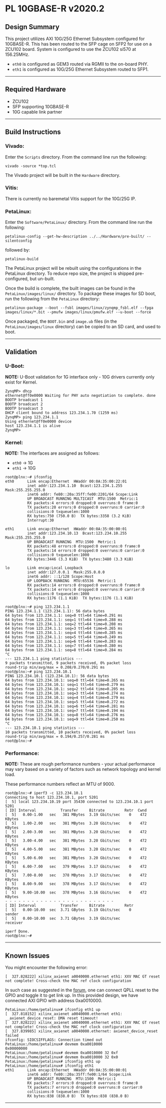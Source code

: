 # PL 10GBASE-R v2020.2

## **Design Summary**

This project utilizes AXI 10G/25G Ethernet Subsystem configured for 10GBASE-R. This has been routed to the SFP cage on SFP2 for use on a ZCU102 board. System is configured to use the ZCU102 si570 at 156.25MHz.

- `eth0` is configured as GEM3 routed via RGMII to the on-board PHY.
- `eth1` is configured as 10G/25G Ethernet Subsystem routed to SFP1.

---

## **Required Hardware**

- ZCU102
- SFP supporting 10GBASE-R
- 10G capable link partner

---

## **Build Instructions**

### **Vivado:**

Enter the `Scripts` directory. From the command line run the following:

`vivado -source *top.tcl`

The Vivado project will be built in the `Hardware` directory.

### **Vitis**:

There is currently no baremetal Vitis support for the 10G/25G IP.

### **PetaLinux**:

Enter the `Software/PetaLinux/` directory. From the command line run the following:

`petalinux-config --get-hw-description ../../Hardware/pre-built/ --silentconfig`

followed by:

`petalinux-build`

The PetaLinux project will be rebuilt using the configurations in the PetaLinux directory. To reduce repo size, the project is shipped pre-configured, but un-built.

Once the build is complete, the built images can be found in the `PetaLinux/images/linux/`
directory. To package these images for SD boot, run the following from the `PetaLinux` directory:

`petalinux-package --boot --fsbl images/linux/zynqmp_fsbl.elf --fpga images/linux/*.bit --pmufw images/linux/pmufw.elf --u-boot --force`

Once packaged, the `BOOT.bin` and `image.ub` files (in the `PetaLinux/images/linux` directory) can be copied to an SD card, and used to boot.

---

## **Validation**
### **U-Boot:**
**NOTE:** U-Boot validation for 1G interface only - 10G drivers currently only exist for Kernel.
```
ZynqMP> dhcp
ethernet@ff0e0000 Waiting for PHY auto negotiation to complete. done
BOOTP broadcast 1
BOOTP broadcast 2
BOOTP broadcast 3
DHCP client bound to address 123.234.1.70 (1259 ms)
ZynqMP> ping 123.234.1.1
Using ethernet@ff0e0000 device
host 123.234.1.1 is alive
ZynqMP>
```
### **Kernel:**
**NOTE:** The interfaces are assigned as follows:
 - `eth0` -> 1G
 - `eth1` -> 10G
```
root@plnx:~# ifconfig
eth0      Link encap:Ethernet  HWaddr 00:0A:35:00:22:01
          inet addr:123.234.1.10  Bcast:123.234.1.255  Mask:255.255.255.0
          inet6 addr: fe80::20a:35ff:fe00:2201/64 Scope:Link
          UP BROADCAST RUNNING MULTICAST  MTU:1500  Metric:1
          RX packets:4 errors:0 dropped:0 overruns:0 frame:0
          TX packets:20 errors:0 dropped:0 overruns:0 carrier:0
          collisions:0 txqueuelen:1000
          RX bytes:750 (750.0 B)  TX bytes:3358 (3.2 KiB)
          Interrupt:30

eth1      Link encap:Ethernet  HWaddr 00:0A:35:00:00:01
          inet addr:123.234.10.13  Bcast:123.234.10.255  Mask:255.255.255.0
          UP BROADCAST RUNNING  MTU:1500  Metric:1
          RX packets:48 errors:0 dropped:0 overruns:0 frame:0
          TX packets:14 errors:0 dropped:0 overruns:0 carrier:0
          collisions:0 txqueuelen:1000
          RX bytes:3446 (3.3 KiB)  TX bytes:3480 (3.3 KiB)

lo        Link encap:Local Loopback
          inet addr:127.0.0.1  Mask:255.0.0.0
          inet6 addr: ::1/128 Scope:Host
          UP LOOPBACK RUNNING  MTU:65536  Metric:1
          RX packets:14 errors:0 dropped:0 overruns:0 frame:0
          TX packets:14 errors:0 dropped:0 overruns:0 carrier:0
          collisions:0 txqueuelen:1000
          RX bytes:1176 (1.1 KiB)  TX bytes:1176 (1.1 KiB)

root@plnx:~# ping 123.234.1.1
PING 123.234.1.1 (123.234.1.1): 56 data bytes
64 bytes from 123.234.1.1: seq=0 ttl=64 time=0.291 ms
64 bytes from 123.234.1.1: seq=1 ttl=64 time=0.288 ms
64 bytes from 123.234.1.1: seq=2 ttl=64 time=0.208 ms
64 bytes from 123.234.1.1: seq=3 ttl=64 time=0.265 ms
64 bytes from 123.234.1.1: seq=4 ttl=64 time=0.285 ms
64 bytes from 123.234.1.1: seq=5 ttl=64 time=0.249 ms
64 bytes from 123.234.1.1: seq=6 ttl=64 time=0.283 ms
64 bytes from 123.234.1.1: seq=7 ttl=64 time=0.280 ms
64 bytes from 123.234.1.1: seq=8 ttl=64 time=0.284 ms
^C
--- 123.234.1.1 ping statistics ---
9 packets transmitted, 9 packets received, 0% packet loss
round-trip min/avg/max = 0.208/0.270/0.291 ms
root@plnx:~# ping 123.234.10.1
PING 123.234.10.1 (123.234.10.1): 56 data bytes
64 bytes from 123.234.10.1: seq=0 ttl=64 time=0.265 ms
64 bytes from 123.234.10.1: seq=1 ttl=64 time=0.279 ms
64 bytes from 123.234.10.1: seq=2 ttl=64 time=0.205 ms
64 bytes from 123.234.10.1: seq=3 ttl=64 time=0.274 ms
64 bytes from 123.234.10.1: seq=4 ttl=64 time=0.279 ms
64 bytes from 123.234.10.1: seq=5 ttl=64 time=0.272 ms
64 bytes from 123.234.10.1: seq=6 ttl=64 time=0.281 ms
64 bytes from 123.234.10.1: seq=7 ttl=64 time=0.194 ms
64 bytes from 123.234.10.1: seq=8 ttl=64 time=0.276 ms
64 bytes from 123.234.10.1: seq=9 ttl=64 time=0.250 ms
^C
--- 123.234.10.1 ping statistics ---
10 packets transmitted, 10 packets received, 0% packet loss
round-trip min/avg/max = 0.194/0.257/0.281 ms
root@plnx:~#
```
### **Performance:**
**NOTE:** These are rough performance numbers - your actual performance may vary based on a variety of factors such as network topology and kernel load.

These performance numbers reflect an MTU of 9000.
```
root@plnx:~# iperf3 -c 123.234.10.1
Connecting to host 123.234.10.1, port 5201
[  5] local 123.234.10.19 port 35430 connected to 123.234.10.1 port 5201
[ ID] Interval           Transfer     Bitrate         Retr  Cwnd
[  5]   0.00-1.00   sec   381 MBytes  3.19 Gbits/sec    0    472 KBytes
[  5]   1.00-2.00   sec   381 MBytes  3.20 Gbits/sec    0    472 KBytes
[  5]   2.00-3.00   sec   381 MBytes  3.20 Gbits/sec    0    472 KBytes
[  5]   3.00-4.00   sec   381 MBytes  3.20 Gbits/sec    0    472 KBytes
[  5]   4.00-5.00   sec   381 MBytes  3.20 Gbits/sec    0    472 KBytes
[  5]   5.00-6.00   sec   381 MBytes  3.20 Gbits/sec    0    472 KBytes
[  5]   6.00-7.00   sec   379 MBytes  3.17 Gbits/sec    0    472 KBytes
[  5]   7.00-8.00   sec   378 MBytes  3.17 Gbits/sec    0    472 KBytes
[  5]   8.00-9.00   sec   378 MBytes  3.17 Gbits/sec    0    472 KBytes
[  5]   9.00-10.00  sec   378 MBytes  3.16 Gbits/sec    0    472 KBytes
- - - - - - - - - - - - - - - - - - - - - - - - -
[ ID] Interval           Transfer     Bitrate         Retr
[  5]   0.00-10.00  sec  3.71 GBytes  3.19 Gbits/sec    0             sender
[  5]   0.00-10.00  sec  3.71 GBytes  3.19 Gbits/sec                  receiver

iperf Done.
root@plnx:~#
```
---

## **Known Issues**
You might encounter the following error:
```
[  327.828222] xilinx_axienet a0040000.ethernet eth1: XXV MAC GT reset not complete! Cross-check the MAC ref clock configuration
```
In such case as suggested in the [forum](https://adaptivesupport.amd.com/s/question/0D54U00007SLmCTSA1/xxv-mac-block-lock-not-complete-crosscheck-the-mac-ref-clock-configuration?language=en_US), one can connect QPLL reset to the GPIO and toggle it to get link up. In this provided design, we have connected AXI GPIO with address 0xa0010000. 

```
PetaLinux:/home/petalinux# ifconfig eth1 up
[  327.818152] xilinx_axienet a0040000.ethernet eth1: __axienet_device_reset: DMA reset timeout!
[  327.828222] xilinx_axienet a0040000.ethernet eth1: XXV MAC GT reset not complete! Cross-check the MAC ref clock configuration
[  327.839985] xilinx_axienet a0040000.ethernet: axienet_device_reset failed
ifconfig: SIOCSIFFLAGS: Connection timed out
PetaLinux:/home/petalinux# devmem 0xa0010000
0x00000000
PetaLinux:/home/petalinux# devmem 0xa0010000 32 0xf
PetaLinux:/home/petalinux# devmem 0xa0010000 32 0x0
PetaLinux:/home/petalinux# ifconfig eth1 up
PetaLinux:/home/petalinux# ifconfig eth1
eth1      Link encap:Ethernet  HWaddr 00:0A:35:00:00:01
          inet6 addr: fe80::20a:35ff:fe00:1/64 Scope:Link
          UP BROADCAST RUNNING  MTU:1500  Metric:1
          RX packets:7 errors:0 dropped:0 overruns:0 frame:0
          TX packets:7 errors:0 dropped:0 overruns:0 carrier:0
          collisions:0 txqueuelen:1000
          RX bytes:838 (838.0 B)  TX bytes:838 (838.0 B)
```

---
